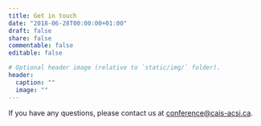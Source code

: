 ```yaml
---
title: Get in touch 
date: "2018-06-28T00:00:00+01:00"
draft: false
share: false
commentable: false
editable: false

# Optional header image (relative to `static/img/` folder).
header:
  caption: ""
  image: ""
---
```


If you have any questions, please contact us at <a href=mailto:conference@cais-acsi.ca>conference@cais-acsi.ca</a>.

